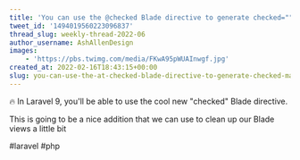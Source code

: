 ```yaml
---
title: 'You can use the @checked Blade directive to generate checked="" markup'
tweet_id: '1494019560223096837'
thread_slug: weekly-thread-2022-06
author_username: AshAllenDesign
images:
    - 'https://pbs.twimg.com/media/FKwA95pWUAInwgf.jpg'
created_at: 2022-02-16T18:43:15+00:00
slug: you-can-use-the-at-checked-blade-directive-to-generate-checked-markup
---
```

🔥 In Laravel 9, you'll be able to use the cool new "checked" Blade directive.

This is going to be a nice addition that we can use to clean up our Blade views a little bit

#laravel #php
